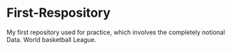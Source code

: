 # First-Respository
My first repository used for practice, which involves the completely notional Data. World basketball League.

